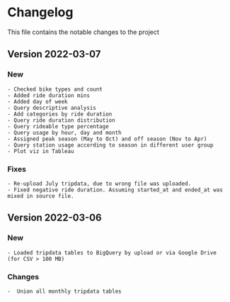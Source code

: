 # Changelog
This file contains the notable changes to the project

## Version 2022-03-07

### New
    - Checked bike types and count
    - Added ride duration mins
    - Added day of week
    - Query descriptive analysis
    - Add categories by ride duration
    - Query ride duration distribution
    - Query rideable type percentage
    - Query usage by hour, day and month
    - Assigned peak season (May to Oct) and off season (Nov to Apr)
    - Query station usage according to season in different user group
    - Plot viz in Tableau

### Fixes
    - Re-upload July tripdata, due to wrong file was uploaded.
    - Fixed negative ride duration. Assuming started_at and ended_at was mixed in source file.

## Version 2022-03-06

### New
    - Loaded tripdata tables to BigQuery by upload or via Google Drive (for CSV > 100 MB)

### Changes
    -  Union all monthly tripdata tables
